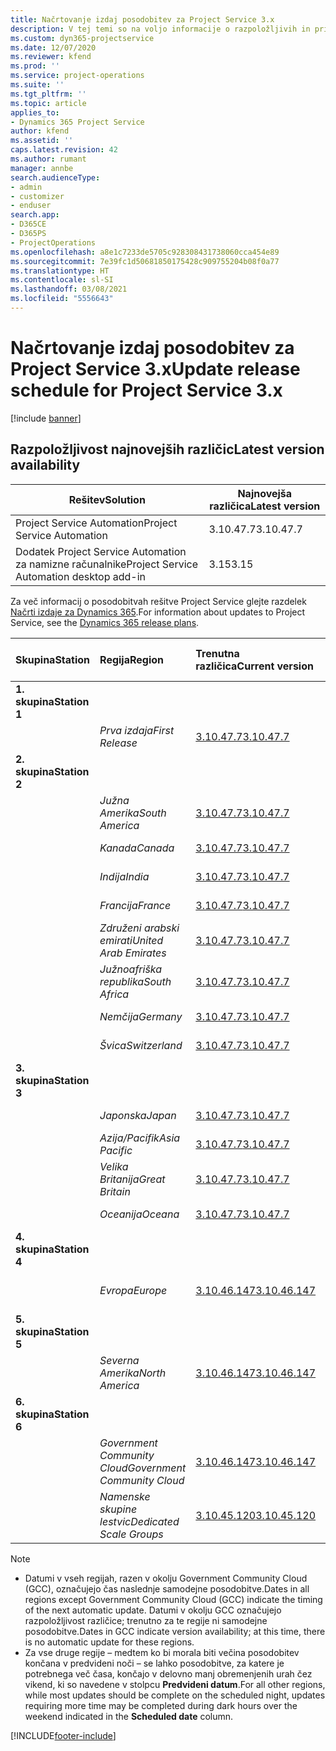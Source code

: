 ```yaml
---
title: Načrtovanje izdaj posodobitev za Project Service 3.x
description: V tej temi so na voljo informacije o razpoložljivih in prihodnjih izdajah rešitve Dynamics 365 Project Service Automation.
ms.custom: dyn365-projectservice
ms.date: 12/07/2020
ms.reviewer: kfend
ms.prod: ''
ms.service: project-operations
ms.suite: ''
ms.tgt_pltfrm: ''
ms.topic: article
applies_to:
- Dynamics 365 Project Service
author: kfend
ms.assetid: ''
caps.latest.revision: 42
ms.author: rumant
manager: annbe
search.audienceType:
- admin
- customizer
- enduser
search.app:
- D365CE
- D365PS
- ProjectOperations
ms.openlocfilehash: a8e1c7233de5705c928308431738060cca454e89
ms.sourcegitcommit: 7e39fc1d50681850175428c909755204b08f0a77
ms.translationtype: HT
ms.contentlocale: sl-SI
ms.lasthandoff: 03/08/2021
ms.locfileid: "5556643"
---
```

# <a name="update-release-schedule-for-project-service-3x"></a><span data-ttu-id="22e87-103">Načrtovanje izdaj posodobitev za Project Service 3.x</span><span class="sxs-lookup"><span data-stu-id="22e87-103">Update release schedule for Project Service 3.x</span></span>

[!include [banner](../includes/psa-now-project-operations.md)]

## <a name="latest-version-availability"></a><span data-ttu-id="22e87-104">Razpoložljivost najnovejših različic</span><span class="sxs-lookup"><span data-stu-id="22e87-104">Latest version availability</span></span>

| <span data-ttu-id="22e87-105">Rešitev</span><span class="sxs-lookup"><span data-stu-id="22e87-105">Solution</span></span>  | <span data-ttu-id="22e87-106">Najnovejša različica</span><span class="sxs-lookup"><span data-stu-id="22e87-106">Latest version</span></span> |
|-------|----|
| <span data-ttu-id="22e87-107">Project Service Automation</span><span class="sxs-lookup"><span data-stu-id="22e87-107">Project Service Automation</span></span>    | <span data-ttu-id="22e87-108">3.10.47.7</span><span class="sxs-lookup"><span data-stu-id="22e87-108">3.10.47.7</span></span> |
| <span data-ttu-id="22e87-109">Dodatek Project Service Automation za namizne računalnike</span><span class="sxs-lookup"><span data-stu-id="22e87-109">Project Service Automation desktop add-in</span></span>                | <span data-ttu-id="22e87-110">3.15</span><span class="sxs-lookup"><span data-stu-id="22e87-110">3.15</span></span>          |

<span data-ttu-id="22e87-111">Za več informacij o posodobitvah rešitve Project Service glejte razdelek [Načrti izdaje za Dynamics 365](https://docs.microsoft.com/dynamics365/release-plans/).</span><span class="sxs-lookup"><span data-stu-id="22e87-111">For information about updates to Project Service, see the [Dynamics 365 release plans](https://docs.microsoft.com/dynamics365/release-plans/).</span></span> 

| <span data-ttu-id="22e87-112">Skupina</span><span class="sxs-lookup"><span data-stu-id="22e87-112">Station</span></span>  | <span data-ttu-id="22e87-113">Regija</span><span class="sxs-lookup"><span data-stu-id="22e87-113">Region</span></span> | <span data-ttu-id="22e87-114">Trenutna različica</span><span class="sxs-lookup"><span data-stu-id="22e87-114">Current version</span></span> | <span data-ttu-id="22e87-115">Naslednja različica</span><span class="sxs-lookup"><span data-stu-id="22e87-115">Next version</span></span> |  <span data-ttu-id="22e87-116">Načrtovan datum</span><span class="sxs-lookup"><span data-stu-id="22e87-116">Scheduled date</span></span>
| :---   | :---   | :---   | :---   |:---   |         
|<span data-ttu-id="22e87-117"><strong>1. skupina</strong></span><span class="sxs-lookup"><span data-stu-id="22e87-117"><strong>Station 1</strong></span></span> | |  |  | |
| | <span data-ttu-id="22e87-118"><i>Prva izdaja</i></span><span class="sxs-lookup"><span data-stu-id="22e87-118"><i>First Release</i></span></span> | [<span data-ttu-id="22e87-119">3.10.47.7</span><span class="sxs-lookup"><span data-stu-id="22e87-119">3.10.47.7</span></span>](whats-new-ur-29.md) | <span data-ttu-id="22e87-120">Še ni določeno</span><span class="sxs-lookup"><span data-stu-id="22e87-120">TBD</span></span> | <span data-ttu-id="22e87-121">2. april 2021</span><span class="sxs-lookup"><span data-stu-id="22e87-121">April 2, 2021</span></span>
|<span data-ttu-id="22e87-122"><strong>2. skupina</strong></span><span class="sxs-lookup"><span data-stu-id="22e87-122"><strong>Station 2</strong></span></span> | |  |  | |
| | <span data-ttu-id="22e87-123"><i>Južna Amerika</i></span><span class="sxs-lookup"><span data-stu-id="22e87-123"><i>South America</i></span></span> | [<span data-ttu-id="22e87-124">3.10.47.7</span><span class="sxs-lookup"><span data-stu-id="22e87-124">3.10.47.7</span></span>](whats-new-ur-29.md) | <span data-ttu-id="22e87-125">Še ni določeno</span><span class="sxs-lookup"><span data-stu-id="22e87-125">TBD</span></span> | <span data-ttu-id="22e87-126">2. april 2021</span><span class="sxs-lookup"><span data-stu-id="22e87-126">April 2, 2021</span></span>
| | <span data-ttu-id="22e87-127"><i>Kanada</i></span><span class="sxs-lookup"><span data-stu-id="22e87-127"><i>Canada</i></span></span> | [<span data-ttu-id="22e87-128">3.10.47.7</span><span class="sxs-lookup"><span data-stu-id="22e87-128">3.10.47.7</span></span>](whats-new-ur-29.md) | <span data-ttu-id="22e87-129">Še ni določeno</span><span class="sxs-lookup"><span data-stu-id="22e87-129">TBD</span></span> | <span data-ttu-id="22e87-130">2. april 2021</span><span class="sxs-lookup"><span data-stu-id="22e87-130">April 2, 2021</span></span>
| | <span data-ttu-id="22e87-131"><i>Indija</i></span><span class="sxs-lookup"><span data-stu-id="22e87-131"><i>India</i></span></span> | [<span data-ttu-id="22e87-132">3.10.47.7</span><span class="sxs-lookup"><span data-stu-id="22e87-132">3.10.47.7</span></span>](whats-new-ur-29.md) | <span data-ttu-id="22e87-133">Še ni določeno</span><span class="sxs-lookup"><span data-stu-id="22e87-133">TBD</span></span> | <span data-ttu-id="22e87-134">2. april 2021</span><span class="sxs-lookup"><span data-stu-id="22e87-134">April 2, 2021</span></span>
| | <span data-ttu-id="22e87-135"><i>Francija</i></span><span class="sxs-lookup"><span data-stu-id="22e87-135"><i>France</i></span></span> | [<span data-ttu-id="22e87-136">3.10.47.7</span><span class="sxs-lookup"><span data-stu-id="22e87-136">3.10.47.7</span></span>](whats-new-ur-29.md) | <span data-ttu-id="22e87-137">Še ni določeno</span><span class="sxs-lookup"><span data-stu-id="22e87-137">TBD</span></span> | <span data-ttu-id="22e87-138">2. april 2021</span><span class="sxs-lookup"><span data-stu-id="22e87-138">April 2, 2021</span></span>
| | <span data-ttu-id="22e87-139"><i>Združeni arabski emirati</i></span><span class="sxs-lookup"><span data-stu-id="22e87-139"><i>United Arab Emirates</i></span></span> | [<span data-ttu-id="22e87-140">3.10.47.7</span><span class="sxs-lookup"><span data-stu-id="22e87-140">3.10.47.7</span></span>](whats-new-ur-29.md) | <span data-ttu-id="22e87-141">Še ni določeno</span><span class="sxs-lookup"><span data-stu-id="22e87-141">TBD</span></span> | <span data-ttu-id="22e87-142">2. april 2021</span><span class="sxs-lookup"><span data-stu-id="22e87-142">April 2, 2021</span></span>
| | <span data-ttu-id="22e87-143"><i>Južnoafriška republika</i></span><span class="sxs-lookup"><span data-stu-id="22e87-143"><i>South Africa</i></span></span> | [<span data-ttu-id="22e87-144">3.10.47.7</span><span class="sxs-lookup"><span data-stu-id="22e87-144">3.10.47.7</span></span>](whats-new-ur-29.md) | <span data-ttu-id="22e87-145">Še ni določeno</span><span class="sxs-lookup"><span data-stu-id="22e87-145">TBD</span></span> | <span data-ttu-id="22e87-146">2. april 2021</span><span class="sxs-lookup"><span data-stu-id="22e87-146">April 2, 2021</span></span>
| | <span data-ttu-id="22e87-147"><i>Nemčija</i></span><span class="sxs-lookup"><span data-stu-id="22e87-147"><i>Germany</i></span></span> | [<span data-ttu-id="22e87-148">3.10.47.7</span><span class="sxs-lookup"><span data-stu-id="22e87-148">3.10.47.7</span></span>](whats-new-ur-29.md) | <span data-ttu-id="22e87-149">Še ni določeno</span><span class="sxs-lookup"><span data-stu-id="22e87-149">TBD</span></span> | <span data-ttu-id="22e87-150">2. april 2021</span><span class="sxs-lookup"><span data-stu-id="22e87-150">April 2, 2021</span></span>
| | <span data-ttu-id="22e87-151"><i>Švica</i></span><span class="sxs-lookup"><span data-stu-id="22e87-151"><i>Switzerland</i></span></span> | [<span data-ttu-id="22e87-152">3.10.47.7</span><span class="sxs-lookup"><span data-stu-id="22e87-152">3.10.47.7</span></span>](whats-new-ur-29.md) | <span data-ttu-id="22e87-153">Še ni določeno</span><span class="sxs-lookup"><span data-stu-id="22e87-153">TBD</span></span> | <span data-ttu-id="22e87-154">2. april 2021</span><span class="sxs-lookup"><span data-stu-id="22e87-154">April 2, 2021</span></span>
|<span data-ttu-id="22e87-155"><strong>3. skupina</strong></span><span class="sxs-lookup"><span data-stu-id="22e87-155"><strong>Station 3</strong></span></span> | |  |  | |
| | <span data-ttu-id="22e87-156"><i>Japonska</i></span><span class="sxs-lookup"><span data-stu-id="22e87-156"><i>Japan</i></span></span> | [<span data-ttu-id="22e87-157">3.10.47.7</span><span class="sxs-lookup"><span data-stu-id="22e87-157">3.10.47.7</span></span>](whats-new-ur-29.md) | <span data-ttu-id="22e87-158">Še ni določeno</span><span class="sxs-lookup"><span data-stu-id="22e87-158">TBD</span></span> | <span data-ttu-id="22e87-159">9. april 2021</span><span class="sxs-lookup"><span data-stu-id="22e87-159">April 9, 2021</span></span>
| | <span data-ttu-id="22e87-160"><i>Azija/Pacifik</i></span><span class="sxs-lookup"><span data-stu-id="22e87-160"><i>Asia Pacific</i></span></span> | [<span data-ttu-id="22e87-161">3.10.47.7</span><span class="sxs-lookup"><span data-stu-id="22e87-161">3.10.47.7</span></span>](whats-new-ur-29.md) | <span data-ttu-id="22e87-162">Še ni določeno</span><span class="sxs-lookup"><span data-stu-id="22e87-162">TBD</span></span> | <span data-ttu-id="22e87-163">9. april 2021</span><span class="sxs-lookup"><span data-stu-id="22e87-163">April 9, 2021</span></span>
| | <span data-ttu-id="22e87-164"><i>Velika Britanija</i></span><span class="sxs-lookup"><span data-stu-id="22e87-164"><i>Great Britain</i></span></span> | [<span data-ttu-id="22e87-165">3.10.47.7</span><span class="sxs-lookup"><span data-stu-id="22e87-165">3.10.47.7</span></span>](whats-new-ur-29.md) | <span data-ttu-id="22e87-166">Še ni določeno</span><span class="sxs-lookup"><span data-stu-id="22e87-166">TBD</span></span> | <span data-ttu-id="22e87-167">9. april 2021</span><span class="sxs-lookup"><span data-stu-id="22e87-167">April 9, 2021</span></span>
| | <span data-ttu-id="22e87-168"><i>Oceanija</i></span><span class="sxs-lookup"><span data-stu-id="22e87-168"><i>Oceana</i></span></span> | [<span data-ttu-id="22e87-169">3.10.47.7</span><span class="sxs-lookup"><span data-stu-id="22e87-169">3.10.47.7</span></span>](whats-new-ur-29.md) | <span data-ttu-id="22e87-170">Še ni določeno</span><span class="sxs-lookup"><span data-stu-id="22e87-170">TBD</span></span> | <span data-ttu-id="22e87-171">9. april 2021</span><span class="sxs-lookup"><span data-stu-id="22e87-171">April 9, 2021</span></span>
|<span data-ttu-id="22e87-172"><strong>4. skupina</strong></span><span class="sxs-lookup"><span data-stu-id="22e87-172"><strong>Station 4</strong></span></span> | |  |  | |
| | <span data-ttu-id="22e87-173"><i>Evropa</i></span><span class="sxs-lookup"><span data-stu-id="22e87-173"><i>Europe</i></span></span> | [<span data-ttu-id="22e87-174">3.10.46.147</span><span class="sxs-lookup"><span data-stu-id="22e87-174">3.10.46.147</span></span>](whats-new-ur-28-6.md) | [<span data-ttu-id="22e87-175">3.10.47.7</span><span class="sxs-lookup"><span data-stu-id="22e87-175">3.10.47.7</span></span>](whats-new-ur-29.md) | <span data-ttu-id="22e87-176">12. marec 2021</span><span class="sxs-lookup"><span data-stu-id="22e87-176">March 12, 2021</span></span>
|<span data-ttu-id="22e87-177"><strong>5. skupina</strong></span><span class="sxs-lookup"><span data-stu-id="22e87-177"><strong>Station 5</strong></span></span> | |  |  | |
| | <span data-ttu-id="22e87-178"><i>Severna Amerika</i></span><span class="sxs-lookup"><span data-stu-id="22e87-178"><i>North America</i></span></span> | [<span data-ttu-id="22e87-179">3.10.46.147</span><span class="sxs-lookup"><span data-stu-id="22e87-179">3.10.46.147</span></span>](whats-new-ur-28-6.md) | [<span data-ttu-id="22e87-180">3.10.47.7</span><span class="sxs-lookup"><span data-stu-id="22e87-180">3.10.47.7</span></span>](whats-new-ur-29.md) | <span data-ttu-id="22e87-181">19. marec 2021</span><span class="sxs-lookup"><span data-stu-id="22e87-181">March 19, 2021</span></span>
|<span data-ttu-id="22e87-182"><strong>6. skupina</strong></span><span class="sxs-lookup"><span data-stu-id="22e87-182"><strong>Station 6</strong></span></span> | |  |  | |
| | <span data-ttu-id="22e87-183"><i>Government Community Cloud</i></span><span class="sxs-lookup"><span data-stu-id="22e87-183"><i>Government Community Cloud</i></span></span> | [<span data-ttu-id="22e87-184">3.10.46.147</span><span class="sxs-lookup"><span data-stu-id="22e87-184">3.10.46.147</span></span>](whats-new-ur-28-6.md) | [<span data-ttu-id="22e87-185">3.10.47.7</span><span class="sxs-lookup"><span data-stu-id="22e87-185">3.10.47.7</span></span>](whats-new-ur-29.md) | <span data-ttu-id="22e87-186">19. marec 2021</span><span class="sxs-lookup"><span data-stu-id="22e87-186">March 19, 2021</span></span>
| | <span data-ttu-id="22e87-187"><i>Namenske skupine lestvic</i></span><span class="sxs-lookup"><span data-stu-id="22e87-187"><i>Dedicated Scale Groups</i></span></span> | [<span data-ttu-id="22e87-188">3.10.45.120</span><span class="sxs-lookup"><span data-stu-id="22e87-188">3.10.45.120</span></span>](whats-new-ur-27-6.md) | [<span data-ttu-id="22e87-189">3.10.46.147</span><span class="sxs-lookup"><span data-stu-id="22e87-189">3.10.46.147</span></span>](whats-new-ur-28-6.md) | <span data-ttu-id="22e87-190">05. marec 2021</span><span class="sxs-lookup"><span data-stu-id="22e87-190">March 05, 2021</span></span>

>[!Note]
> - <span data-ttu-id="22e87-191">Datumi v vseh regijah, razen v okolju Government Community Cloud (GCC), označujejo čas naslednje samodejne posodobitve.</span><span class="sxs-lookup"><span data-stu-id="22e87-191">Dates in all regions except Government Community Cloud (GCC) indicate the timing of the next automatic update.</span></span> <span data-ttu-id="22e87-192">Datumi v okolju GCC označujejo razpoložljivost različice; trenutno za te regije ni samodejne posodobitve.</span><span class="sxs-lookup"><span data-stu-id="22e87-192">Dates in GCC indicate version availability; at this time, there is no automatic update for these regions.</span></span>
> - <span data-ttu-id="22e87-193">Za vse druge regije – medtem ko bi morala biti večina posodobitev končana v predvideni noči – se lahko posodobitve, za katere je potrebnega več časa, končajo v delovno manj obremenjenih urah čez vikend, ki so navedene v stolpcu **Predvideni datum**.</span><span class="sxs-lookup"><span data-stu-id="22e87-193">For all other regions, while most updates should be complete on the scheduled night, updates requiring more time may be completed during dark hours over the weekend indicated in the **Scheduled date** column.</span></span>


[!INCLUDE[footer-include](../includes/footer-banner.md)]
